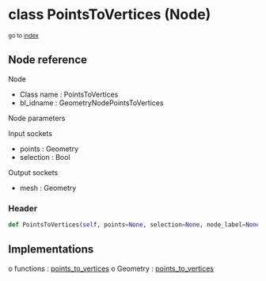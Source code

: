 # class PointsToVertices (Node)

<sub>go to [index](/docs/index.md)</sub>

## Node reference

Node
 - Class name : PointsToVertices
 - bl_idname : GeometryNodePointsToVertices

Node parameters

Input sockets
 - points : Geometry
 - selection : Bool

Output sockets
 - mesh : Geometry

### Header

``` python
def PointsToVertices(self, points=None, selection=None, node_label=None, node_color=None):
```

## Implementations

o functions : [points_to_vertices](/docs/classes/points_to_vertices.md)
o Geometry : [points_to_vertices](/docs/classes/points_to_vertices.md) 

